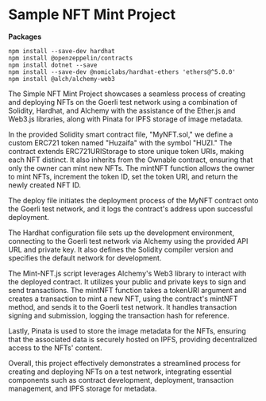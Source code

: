 # Sample NFT Mint Project

**Packages**

```shell
npm install --save-dev hardhat
npm install @openzeppelin/contracts
npm install dotnet --save
npm install --save-dev @nomiclabs/hardhat-ethers 'ethers@^5.0.0'
npm install @alch/alchemy-web3
```

The Simple NFT Mint Project showcases a seamless process of creating and deploying NFTs on the Goerli test network using a combination of Solidity, Hardhat, and Alchemy with the assistance of the Ether.js and Web3.js libraries, along with Pinata for IPFS storage of image metadata. 

In the provided Solidity smart contract file, "MyNFT.sol," we define a custom ERC721 token named "Huzaifa" with the symbol "HUZI." The contract extends ERC721URIStorage to store unique token URIs, making each NFT distinct. It also inherits from the Ownable contract, ensuring that only the owner can mint new NFTs. The mintNFT function allows the owner to mint NFTs, increment the token ID, set the token URI, and return the newly created NFT ID.

The deploy file initiates the deployment process of the MyNFT contract onto the Goerli test network, and it logs the contract's address upon successful deployment.

The Hardhat configuration file sets up the development environment, connecting to the Goerli test network via Alchemy using the provided API URL and private key. It also defines the Solidity compiler version and specifies the default network for development.

The Mint-NFT.js script leverages Alchemy's Web3 library to interact with the deployed contract. It utilizes your public and private keys to sign and send transactions. The mintNFT function takes a tokenURI argument and creates a transaction to mint a new NFT, using the contract's mintNFT method, and sends it to the Goerli test network. It handles transaction signing and submission, logging the transaction hash for reference.

Lastly, Pinata is used to store the image metadata for the NFTs, ensuring that the associated data is securely hosted on IPFS, providing decentralized access to the NFTs' content.

Overall, this project effectively demonstrates a streamlined process for creating and deploying NFTs on a test network, integrating essential components such as contract development, deployment, transaction management, and IPFS storage for metadata.
